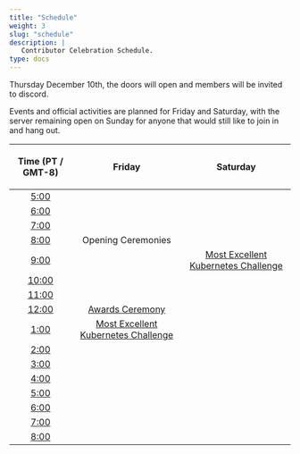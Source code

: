 ```yaml
---
title: "Schedule"
weight: 3
slug: "schedule"
description: |
   Contributor Celebration Schedule.
type: docs
---
```


Thursday December 10th, the doors will open and members will be invited to discord. 

Events and official activities are planned for Friday and Saturday, with the
server remaining open on Sunday for anyone that would still like to join in and hang out.


| <p style="text-align:center;vertical-align:bottom;font-weight:bold;">Time (PT / GMT-8)</p> | <p style="text-align:center;vertical-align:bottom;font-weight:bold;">Friday</p> | <p style="text-align:center;vertical-align:bottom;font-weight:bold;">Saturday</p> |
|:-:|:-:|:-:|
| [5:00](http://www.thetimezoneconverter.com/?t=5:00&tz=PT%20%28Pacific%20Time%29) |  |  |
| [6:00](http://www.thetimezoneconverter.com/?t=6:00&tz=PT%20%28Pacific%20Time%29) |  |  |
| [7:00](http://www.thetimezoneconverter.com/?t=7:00&tz=PT%20%28Pacific%20Time%29) |  |  |
| [8:00](http://www.thetimezoneconverter.com/?t=8:00&tz=PT%20%28Pacific%20Time%29) | Opening Ceremonies |  |
| [9:00](http://www.thetimezoneconverter.com/?t=9:00&tz=PT%20%28Pacific%20Time%29) |  | [Most Excellent Kubernetes Challenge](/events/kcc2020/activities/#most-extreme-kubernetes-challenge---devops-party-game) |
| [10:00](http://www.thetimezoneconverter.com/?t=10:00&tz=PT%20%28Pacific%20Time%29) |  |  |
| [11:00](http://www.thetimezoneconverter.com/?t=11:00&tz=PT%20%28Pacific%20Time%29) |  |  |
| [12:00](http://www.thetimezoneconverter.com/?t=12:00&tz=PT%20%28Pacific%20Time%29) | [Awards Ceremony](/events/kcc2020/activities/#kubernetes-contributor-awards) |  |
| [1:00](http://www.thetimezoneconverter.com/?t=13:00&tz=PT%20%28Pacific%20Time%29) | [Most Excellent Kubernetes Challenge](/events/kcc2020/activities/#most-extreme-kubernetes-challenge---devops-party-game) |  |
| [2:00](http://www.thetimezoneconverter.com/?t=14:00&tz=PT%20%28Pacific%20Time%29) |  |  |
| [3:00](http://www.thetimezoneconverter.com/?t=15:00&tz=PT%20%28Pacific%20Time%29) |  |  |
| [4:00](http://www.thetimezoneconverter.com/?t=16:00&tz=PT%20%28Pacific%20Time%29) |  |  |
| [5:00](http://www.thetimezoneconverter.com/?t=17:00&tz=PT%20%28Pacific%20Time%29) |  |  |
| [6:00](http://www.thetimezoneconverter.com/?t=18:00&tz=PT%20%28Pacific%20Time%29) |  |  |
| [7:00](http://www.thetimezoneconverter.com/?t=19:00&tz=PT%20%28Pacific%20Time%29) |  |  |
| [8:00](http://www.thetimezoneconverter.com/?t=20:00&tz=PT%20%28Pacific%20Time%29) |  |  |